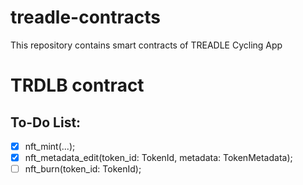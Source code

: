 # treadle-contracts
This repository contains smart contracts of TREADLE Cycling App

# TRDLB contract
## To-Do List:
- [X] nft_mint(...);
- [X] nft_metadata_edit(token_id: TokenId, metadata: TokenMetadata); 
- [ ] nft_burn(token_id: TokenId);

